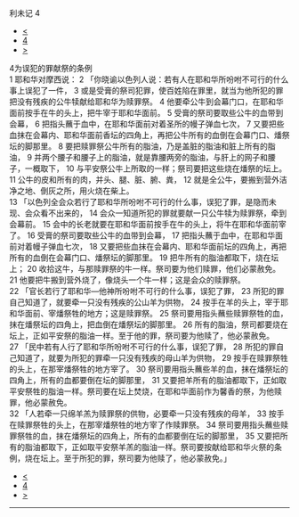 ﻿





 利未记 4




* [<](bible/LEV03.md)
* [4](bible/LEV.md)
* [>](bible/LEV05.md)



 
4为误犯的罪献祭的条例  
1 耶和华对摩西说： 
2 「你晓谕以色列人说：若有人在耶和华所吩咐不可行的什么事上误犯了一件， 
3 或是受膏的祭司犯罪，使百姓陷在罪里，就当为他所犯的罪把没有残疾的公牛犊献给耶和华为赎罪祭。 
4 他要牵公牛到会幕门口，在耶和华面前按手在牛的头上，把牛宰于耶和华面前。 
5 受膏的祭司要取些公牛的血带到会幕， 
6 把指头蘸于血中，在耶和华面前对着圣所的幔子弹血七次， 
7 又要把些血抹在会幕内、耶和华面前香坛的四角上，再把公牛所有的血倒在会幕门口、燔祭坛的脚那里。 
8 要把赎罪祭公牛所有的脂油，乃是盖脏的脂油和脏上所有的脂油， 
9 并两个腰子和腰子上的脂油，就是靠腰两旁的脂油，与肝上的网子和腰子，一概取下， 
10 与平安祭公牛上所取的一样；祭司要把这些烧在燔祭的坛上。 
11 公牛的皮和所有的肉，并头、腿、脏、腑、粪， 
12 就是全公牛，要搬到营外洁净之地、倒灰之所，用火烧在柴上。  
13 「以色列全会众若行了耶和华所吩咐不可行的什么事，误犯了罪，是隐而未现、会众看不出来的， 
14 会众一知道所犯的罪就要献一只公牛犊为赎罪祭，牵到会幕前。 
15 会中的长老就要在耶和华面前按手在牛的头上，将牛在耶和华面前宰了。 
16 受膏的祭司要取些公牛的血带到会幕， 
17 把指头蘸于血中，在耶和华面前对着幔子弹血七次， 
18 又要把些血抹在会幕内、耶和华面前坛的四角上，再把所有的血倒在会幕门口、燔祭坛的脚那里。 
19 把牛所有的脂油都取下，烧在坛上； 
20 收拾这牛，与那赎罪祭的牛一样。祭司要为他们赎罪，他们必蒙赦免。 
21 他要把牛搬到营外烧了，像烧头一个牛一样；这是会众的赎罪祭。  
22 「官长若行了耶和华—他神所吩咐不可行的什么事，误犯了罪， 
23 所犯的罪自己知道了，就要牵一只没有残疾的公山羊为供物， 
24 按手在羊的头上，宰于耶和华面前、宰燔祭牲的地方；这是赎罪祭。 
25 祭司要用指头蘸些赎罪祭牲的血，抹在燔祭坛的四角上，把血倒在燔祭坛的脚那里。 
26 所有的脂油，祭司都要烧在坛上，正如平安祭的脂油一样。至于他的罪，祭司要为他赎了，他必蒙赦免。  
27 「民中若有人行了耶和华所吩咐不可行的什么事，误犯了罪， 
28 所犯的罪自己知道了，就要为所犯的罪牵一只没有残疾的母山羊为供物， 
29 按手在赎罪祭牲的头上，在那宰燔祭牲的地方宰了。 
30 祭司要用指头蘸些羊的血，抹在燔祭坛的四角上，所有的血都要倒在坛的脚那里， 
31 又要把羊所有的脂油都取下，正如取平安祭牲的脂油一样。祭司要在坛上焚烧，在耶和华面前作为馨香的祭，为他赎罪，他必蒙赦免。  
32 「人若牵一只绵羊羔为赎罪祭的供物，必要牵一只没有残疾的母羊， 
33 按手在赎罪祭牲的头上，在那宰燔祭牲的地方宰了作赎罪祭。 
34 祭司要用指头蘸些赎罪祭牲的血，抹在燔祭坛的四角上，所有的血都要倒在坛的脚那里， 
35 又要把所有的脂油都取下，正如取平安祭羊羔的脂油一样。祭司要按献给耶和华火祭的条例，烧在坛上。至于所犯的罪，祭司要为他赎了，他必蒙赦免。」 
* [<](bible/LEV03.md)
* [4](bible/LEV.md)
* [>](bible/LEV05.md)





---









